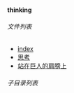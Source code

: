 #### thinking


###### 文件列表

- [index](index.html)
- [思考](思考.html)
- [站在巨人的肩膀上](站在巨人的肩膀上.html)

###### 子目录列表

